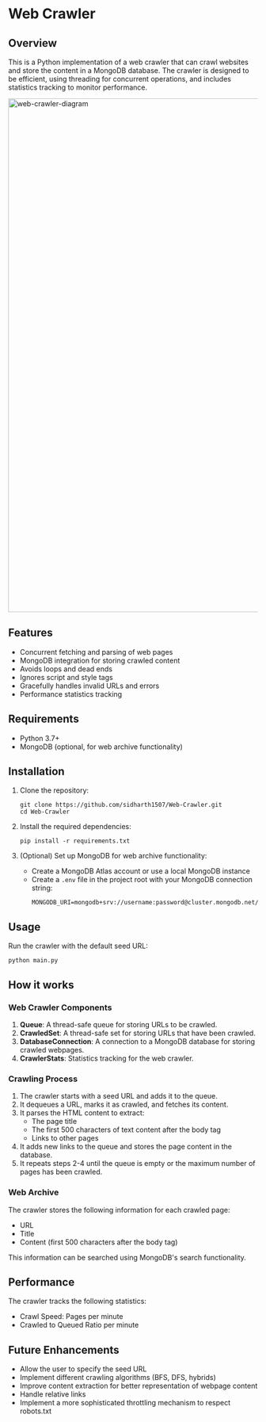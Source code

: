 # Web Crawler

## Overview
This is a Python implementation of a web crawler that can crawl websites and store the content in a MongoDB database. The crawler is designed to be efficient, using threading for concurrent operations, and includes statistics tracking to monitor performance.

<img width="1037" alt="web-crawler-diagram" src="https://github.com/user-attachments/assets/5f4fa360-b9f9-46d6-8d6e-40ccf82571cd" />

## Features
- Concurrent fetching and parsing of web pages
- MongoDB integration for storing crawled content
- Avoids loops and dead ends
- Ignores script and style tags
- Gracefully handles invalid URLs and errors
- Performance statistics tracking

## Requirements
- Python 3.7+
- MongoDB (optional, for web archive functionality)

## Installation

1. Clone the repository:
   ```
   git clone https://github.com/sidharth1507/Web-Crawler.git
   cd Web-Crawler
   ```

2. Install the required dependencies:
   ```
   pip install -r requirements.txt
   ```

3. (Optional) Set up MongoDB for web archive functionality:
   - Create a MongoDB Atlas account or use a local MongoDB instance
   - Create a `.env` file in the project root with your MongoDB connection string:
     ```
     MONGODB_URI=mongodb+srv://username:password@cluster.mongodb.net/
     ```

## Usage

Run the crawler with the default seed URL:
```
python main.py
```

## How it works

### Web Crawler Components

1. **Queue**: A thread-safe queue for storing URLs to be crawled.
2. **CrawledSet**: A thread-safe set for storing URLs that have been crawled.
3. **DatabaseConnection**: A connection to a MongoDB database for storing crawled webpages.
4. **CrawlerStats**: Statistics tracking for the web crawler.

### Crawling Process

1. The crawler starts with a seed URL and adds it to the queue.
2. It dequeues a URL, marks it as crawled, and fetches its content.
3. It parses the HTML content to extract:
   - The page title
   - The first 500 characters of text content after the body tag
   - Links to other pages
4. It adds new links to the queue and stores the page content in the database.
5. It repeats steps 2-4 until the queue is empty or the maximum number of pages has been crawled.

### Web Archive

The crawler stores the following information for each crawled page:
- URL
- Title
- Content (first 500 characters after the body tag)

This information can be searched using MongoDB's search functionality.

## Performance

The crawler tracks the following statistics:
- Crawl Speed: Pages per minute
- Crawled to Queued Ratio per minute

## Future Enhancements

- Allow the user to specify the seed URL
- Implement different crawling algorithms (BFS, DFS, hybrids)
- Improve content extraction for better representation of webpage content
- Handle relative links
- Implement a more sophisticated throttling mechanism to respect robots.txt



